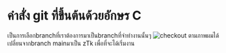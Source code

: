 # คำสั่ง git ที่ขึ้นต้นด้วยอักษร C

เป็นการเลือกbranchที่เราต้องการมาเป็นbranchที่จำทำงานนั้นๆ
![checkout](https://github.com/ThanaloekKaisai/Git_A-Z_Mission_65030096/assets/144195683/933f22e7-1e24-4120-86b9-351fd0b29b8b)
ตามภาพผมได้เปลี่ยนจากbranch mainมาเป็น zTk เพื่อที่จะได้เริ่มงาน
